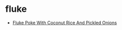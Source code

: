 # fluke

 * [Fluke Poke With Coconut Rice And Pickled Onions](index/f/fluke-poke-with-coconut-rice-and-pickled-onions.json)
